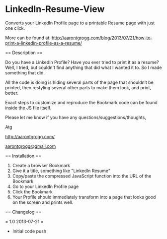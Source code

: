 LinkedIn-Resume-View
====================

Converts your LinkedIn Profile page to a printable Resume page with just one click.

More can be found at:
http://aarontgrogg.com/blog/2013/07/21/how-to-print-a-linkedin-profile-as-a-resume/

== Description ==

Do you have a LinkedIn Profile? Have you ever tried to print it as a resume? Well, I tried,
but couldn't find anything that did what I wanted it to.  So I made something that did.

All the code is doing is hiding several parts of the page that shouldn’t be printed, 
then restyling several other parts to make them look, and print, better.

Exact steps to customize and reproduce the Bookmark code can be found inside the JS file itself.

Please let me know if you have any questions/suggestions/thoughts,

Atg

http://aarontgrogg.com/

aarontgrogg@gmail.com


== Installation ==

1. Create a browser Bookmark
2. Give it a title, something like "LinkedIn Resume"
3. Copy/paste the compressed JavaScript function into the URL of the Bookmark
4. Go to your LinkedIn Profile page
5. Click the Bookmark
7. Your Profile should immediately transform into a page that looks good on the screen and prints well.


== Changelog ==

= 1.0 2013-07-21 =
* Initial code push

